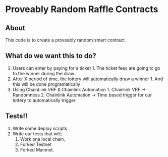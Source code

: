# Proveably Random Raffle Contracts

## About

 This code is to create a proveably random smart contract

## What do we want this to do?

  1. Users can enter by paying for a ticket
    1. The ticket fees are going to go to the winner during the draw 
  2. After X period of time, the lottery will automatically draw a winner
    1. And this will be done programatically
  3. Using ChainLink VRF & Chainlink Automation
    1. Chainlink VRF -> Randomness
    2. Chainlink Automation -> Time based trigger for our lottery to automatically trigger


## Tests!!

 1. Write some deploy scripts 
 2. Write our tests that will;  
    1. Work ona local chain,
    2. Forked Testnet
    3. Forked Mainnet.
